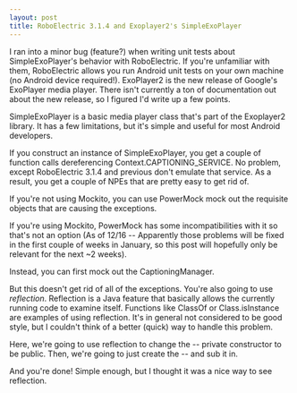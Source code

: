 ```yaml
---
layout: post
title: RoboElectric 3.1.4 and Exoplayer2's SimpleExoPlayer
---
```


I ran into a minor bug (feature?) when writing unit tests about SimpleExoPlayer's behavior with RoboElectric. If you're unfamiliar with them, RoboElectric allows you run Android unit tests on your own machine
(no Android device required!). ExoPlayer2 is the new release of Google's ExoPlayer media player. There isn't currently a ton of documentation out about the new release, so I figured I'd write up a few points.

SimpleExoPlayer is a basic media player class that's part of the Exoplayer2 library. It has a few limitations, but it's simple and useful for most Android developers. 

If you construct an instance of SimpleExoPlayer, you get a couple of function calls dereferencing Context.CAPTIONING_SERVICE.
 No problem, except RoboElectric 3.1.4 and previous don't emulate that service. As a result, you get a couple of NPEs that are pretty easy to get rid of. 

If you're not using Mockito, you can use PowerMock mock out the requisite objects that are causing the exceptions. 

If you're using Mockito, PowerMock has some incompatibilities with it so that's not an option (As of 12/16 -- Apparently those problems will be fixed in the first couple of weeks in January, so this post will hopefully only be relevant for the next ~2 weeks).

Instead, you can first mock out the CaptioningManager.

But this doesn't get rid of all of the exceptions. You're also going to use *reflection*. Reflection is a Java feature that basically allows the currently running code to examine itself. Functions like ClassOf or Class.isInstance are examples of using reflection. It's in general not considered to be good style, but I couldn't think of a better (quick) way to handle this problem.

Here, we're going to use reflection to change the -- private constructor to be public. Then, we're going to just create the -- and sub it in.

And you're done! Simple enough, but I thought it was a nice way to see reflection.